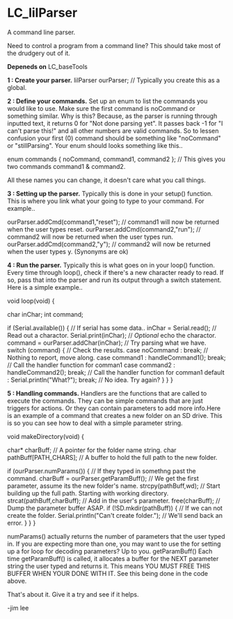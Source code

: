 # LC_lilParser
A command line parser.

Need to control a program from a command line? This should take most of the drudgery out of it.

**Depeneds on**
LC_baseTools

**1 : Create your parser.** lilParser ourParser; // Typically you create this as a global.

**2 : Define your commands.** Set up an enum to list the commands you would like to use. Make sure the first command is noCommand or something similar. Why is this? Because, as the parser is running through inputted text, it returns 0 for "Not done parsing yet". It passes back -1 for "I can't parse this!" and all other numbers are valid commands. So to lessen confusion your first (0) command should be something like "noCommand" or "stillParsing". Your enum should looks something like this..

enum commands { noCommand, command1, command2 }; // This gives you two commands command1 & command2.

All these names you can change, it doesn't care what you call things.

**3 : Setting up the parser.** Typically this is done in your setup() function. This is where you link what your going to type to your command. For example..

ourParser.addCmd(command1,"reset"); // command1 will now be returned when the user types reset.
ourParser.addCmd(command2,"run");   // command2 will now be returned when the user types run.
ourParser.addCmd(command2,"y");   // command2 will now be returned when the user types y. (Synonyms are ok)

**4 : Run the parser.** Typically this is what goes on in your loop() function. Every time through loop(), check if there's a new character ready to read. If so, pass that into the parser and run its output through a switch statement. Here is a simple example..

void loop(void) {

   char  inChar;
   int   command;
   
   if (Serial.available()) {                                // If serial has some data..
      inChar = Serial.read();                               // Read out a charactor.
      Serial.print(inChar);                                 // *Optional* echo the charactor.
      command = ourParser.addChar(inChar);                  // Try parsing what we have.
      switch (command) {                                    // Check the results.
         case noCommand : break;                            // Nothing to report, move along.
         case command1   : handleCommand1();       break;   // Call the handler function for comman1
         case command2   : handleCommand2();       break;   // Call the handler function for comman1
         default        : Serial.println("What?"); break;   // No idea. Try again?
      }
   }
}

**5 : Handling commands.** Handlers are the functions that are called to execute the commands. They can be simple commands that are just triggers for actions. Or they can contain parameters to add more info.Here is an example of a command that creates a new folder on an SD drive. This is so you can see how to deal with a simple parameter string.

void makeDirectory(void) {

   char* charBuff;                                 // A pointer for the folder name string.
   char  pathBuff[PATH_CHARS];                     // A buffer to hold the full path to the new folder.
   
   if (ourParser.numParams()) {                    // If they typed in somethng past the command.
      charBuff = ourParser.getParamBuff();         // We get the first parameter, assume its the new folder's name.
      strcpy(pathBuff,wd);                         // Start building up the full path. Starting with working directory.
      strcat(pathBuff,charBuff);                   // Add in the user's parameter.
      free(charBuff);                              // Dump the parameter buffer ASAP.
      if (!SD.mkdir(pathBuff)) {                   // If we can not create the folder.
         Serial.println("Can't create folder.");   // We'll send back an error.
      }
   }
}

numParams() actually returns the number of parameters that the user typed in. If you are expecting more than one, you may want to use the for setting up a for loop for decoding parameters? Up to you.
getParamBuff() Each time getParamBuff() is called, it allocates a buffer for the NEXT parameter string the user typed and returns it. This means YOU MUST FREE THIS BUFFER WHEN YOUR DONE WITH IT. See this being done in the code above.

That's about it. Give it a try and see if it helps.

-jim lee
